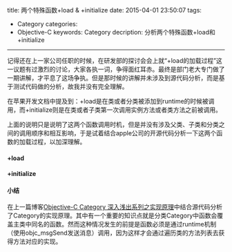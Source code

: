 title: 两个特殊函数+load & +initialize
date: 2015-04-01 23:50:07
tags: 
- Category
categories: 
- Objective-C
keywords: Category
decription: 分析两个特殊函数+load和+initialize

---

记得还在上一家公司任职的时候，在研发部的探讨会会上就“+load的加载过程”这一议题有过激烈的讨论，大家各执一词，争得面红耳赤。最终是部门老大专门做了一期讲解，才平息了这场争执。但是那时候的讲解并未涉及到源代码分析，而是基于测试代码做的分析，故我并没有完全理解。

在苹果开发文档中提及到：+load是在类或者分类被添加到runtime的时候被调用，而+initialize则是在类或者子类第一次调用实例方法或者类方法之前被调用。

上面的说明只是说明了这两个函数调用时机，但是并没有涉及父类、子类和分类之间的调用顺序和相互影响，于是试着结合apple公司的开源代码分析一下这两个函数的加载过程，以加深理解。

#### +load ####

#### +initialize ####

#### 小结 ####

在上一篇博客[Objective-C Category 深入浅出系列之实现原理](http://icebergcwp.com/2015/03/25/Objective-C%20Category%20%E6%B7%B1%E5%85%A5%E6%B5%85%E5%87%BA%E7%B3%BB%E5%88%97%E4%B9%8B%E5%AE%9E%E7%8E%B0%E5%8E%9F%E7%90%86/)中结合源代码分析了Category的实现原理。其中有一个重要的知识点就是分类Category中函数会覆盖主类中同名的函数。然而这种情况发生的前提是函数必须是通过runtime机制（使用objc_msgSend发送消息）调用，因为这样才会通过遍历类的方法列表去获得方法对应的实现。